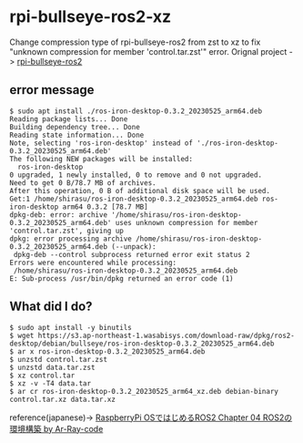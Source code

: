 # rpi-bullseye-ros2-xz
Change compression type of rpi-bullseye-ros2 from zst to xz to fix "unknown compression for member 'control.tar.zst'" error.
Orignal project -> [rpi-bullseye-ros2](https://github.com/Ar-Ray-code/rpi-bullseye-ros2)

## error message
```
$ sudo apt install ./ros-iron-desktop-0.3.2_20230525_arm64.deb
Reading package lists... Done
Building dependency tree... Done
Reading state information... Done
Note, selecting 'ros-iron-desktop' instead of './ros-iron-desktop-0.3.2_20230525_arm64.deb'
The following NEW packages will be installed:
  ros-iron-desktop
0 upgraded, 1 newly installed, 0 to remove and 0 not upgraded.
Need to get 0 B/78.7 MB of archives.
After this operation, 0 B of additional disk space will be used.
Get:1 /home/shirasu/ros-iron-desktop-0.3.2_20230525_arm64.deb ros-iron-desktop arm64 0.3.2 [78.7 MB]
dpkg-deb: error: archive '/home/shirasu/ros-iron-desktop-0.3.2_20230525_arm64.deb' uses unknown compression for member 'control.tar.zst', giving up
dpkg: error processing archive /home/shirasu/ros-iron-desktop-0.3.2_20230525_arm64.deb (--unpack):
 dpkg-deb --control subprocess returned error exit status 2
Errors were encountered while processing:
 /home/shirasu/ros-iron-desktop-0.3.2_20230525_arm64.deb
E: Sub-process /usr/bin/dpkg returned an error code (1)
```

## What did I do?
```
$ sudo apt install -y binutils
$ wget https://s3.ap-northeast-1.wasabisys.com/download-raw/dpkg/ros2-desktop/debian/bullseye/ros-iron-desktop-0.3.2_20230525_arm64.deb
$ ar x ros-iron-desktop-0.3.2_20230525_arm64.deb
$ unzstd control.tar.zst
$ unzstd data.tar.zst
$ xz control.tar
$ xz -v -T4 data.tar
$ ar cr ros-iron-desktop-0.3.2_20230525_arm64_xz.deb debian-binary control.tar.xz data.tar.xz
```

reference(japanese)-> [RaspberryPi OSではじめるROS2  Chapter 04 ROS2の環境構築 by Ar-Ray-code](https://note.com/ryonakano/n/n2809a750be28#9ef9d095-434b-4039-8a12-03870db1fe29)
